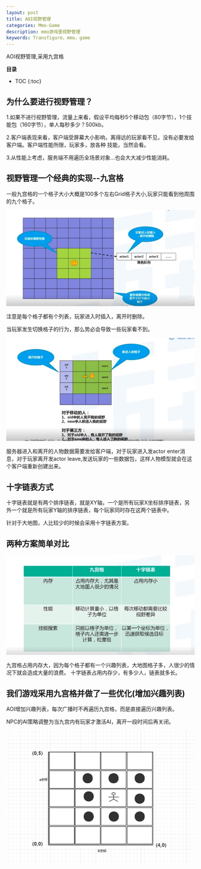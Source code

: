 ```yaml
---
layout: post
title: AOI视野管理
categories: Mmo-Game
description: mmo游戏里视野管理
keywords: Transfigure，mmo，game
---
```


AOI视野管理,采用九宫格

**目录**

* TOC
{:toc}

## 为什么要进行视野管理？

1.如果不进行视野管理，流量上来看，假设平均每秒5个移动包（80字节），1个技能包（160字节），单人每秒多少？500kb。

2.客户端表现来看，客户端受屏幕大小影响，离得远的玩家看不见，没有必要发给客户端。客户端性能所限，玩家多，放各种
技能，当然会看。

3.从性能上考虑，服务端不用遍历全场景对象...也会大大减少性能消耗。


## 视野管理一个经典的实现--九宫格

一般九宫格的一个格子大小大概是100多个左右Grid格子大小,玩家只能看到他周围的九个格子。

![](/images/posts/mmo_game/15.jpg)

注意是每个格子都有个列表，玩家进入时插入，离开时删除。

当玩家发生切换格子的行为，那么势必会导致一些玩家看不到。

![](/images/posts/mmo_game/16.jpg)

服务器进入和离开的人物数据需要发给客户端，对于玩家进入发actor enter消息，对于玩家离开发actor leave,发送玩家的一些数据包，这样人物模型就会在这个客户端重新创建出来。

## 十字链表方式

十字链表就是有两个排序链表，就是XY轴，一个是所有玩家X坐标排序链表，另外一个就是所有玩家Y轴的排序链表，每个玩家同时存在这两个链表中。

针对于大地图，人比较少的时候会采用十字链表方案。

## 两种方案简单对比

![](/images/posts/mmo_game/17.jpg)

九宫格占用内存大，因为每个格子都有一个兴趣列表，大地图格子多，人很少的情况下就会造成大量的浪费。
十字链表占用内存少，有多少人，链表就多长。

## 我们游戏采用九宫格并做了一些优化(增加兴趣列表)

AOI增加兴趣列表，每次广播时不再遍历九宫格，而是直接遍历兴趣列表。

NPC的AI策略调整为当九宫内有玩家才激活AI，离开一段时间后再关闭。

![](/images/posts/mmo_game/14.png)
